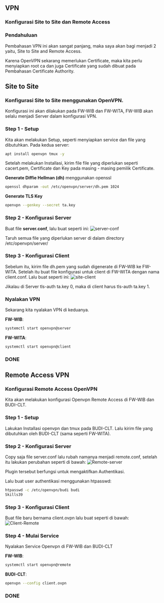 ## VPN
### Konfigurasi Site to Site dan Remote Access
### Pendahuluan
Pembahasan VPN ini akan sangat panjang, maka saya akan bagi menjadi 2 yaitu, Site to Site and Remote Access.

Karena OpenVPN sekarang memerlukan Certificate, maka kita perlu menyiapkan root ca dan juga Certificate yang sudah dibuat pada Pembahasan Certificate Authority.

## Site to Site
### Konfigurasi Site to Site menggunakan OpenVPN.
Konfigurasi ini akan dilakukan pada FW-WIB dan FW-WITA, FW-WIB akan selalu menjadi Server dalam konfigurasi VPN.
### Step 1 - Setup
Kita akan melakukan Setup, seperti menyiapkan service dan file yang dibutuhkan.
Pada kedua server:
```bash
apt install openvpn tmux -y
```
Setelah melakukan Installasi, kirim file file yang diperlukan seperti cacert.pem, Certificate dan Key pada masing - masing pemilik Certificate.

**Generate Diffie Hellman (dh)** menggunakan openssl
```bash
openssl dhparam -out /etc/openvpn/server/dh.pem 1024
```
**Generate TLS Key**
```bash
openvpn --genkey --secret ta.key
```
### Step 2 - Konfigurasi Server
Buat file **server.conf**, lalu buat seperti ini:
![server-conf](https://github.com/user-attachments/assets/51e4aab1-afe5-4bf7-91c4-eb26d57c603c)

Taruh semua file yang diperlukan server di dalam directory /etc/openvpn/server/

### Step 3 - Konfigurasi Client
Sebelum itu, kirim file dh.pem yang sudah digenerate di FW-WIB ke FW-WITA. Setelah itu buat file konfigurasi untuk client di FW-WITA dengan nama client.conf. Lalu buat seperti ini:
![site-client](https://github.com/user-attachments/assets/963e7fcd-c895-444a-99c6-331a9f66d8b9)

Jikalau di Server tls-auth ta.key 0, maka di client harus tls-auth ta.key 1.
### Nyalakan VPN
Sekarang kita nyalakan VPN di keduanya.

**FW-WIB**:
```bash
systemctl start openvpn@server
```
**FW-WITA**:
```bash
systemctl start openvpn@client
```
### DONE
## Remote Access VPN
### Konfigurasi Remote Access OpenVPN
Kita akan melakukan konfigurasi Openvpn Remote Access di FW-WIB dan BUDI-CLT.
### Step 1 - Setup
Lakukan Installasi openvpn dan tmux pada BUDI-CLT. Lalu kirim file yang dibutuhkan oleh BUDI-CLT (sama seperti FW-WITA).
### Step 2 - Konfigurasi Server
Copy saja file server.conf lalu rubah namanya menjadi remote.conf, setelah itu lakukan perubahan seperti di bawah:
![Remote-server](https://github.com/user-attachments/assets/6f1f49f9-6bed-48a0-bd8a-7d98f3db4fcf)

Plugin tersebut berfungsi untuk mengaktifkan Authentikasi.

Lalu buat user authentikasi menggunakan htpasswd:
```bash
htpasswd -c /etc/openvpn/budi budi
Skills39
```
### Step 3 - Konfigurasi Client
Buat file baru bernama client.ovpn lalu buat seperti di bawah:
![Client-Remote](https://github.com/user-attachments/assets/9e464a8c-0908-4abe-a21b-7b01b1f46587)

### Step 4 - Mulai Service
Nyalakan Service Openvpn di FW-WIB dan BUDI-CLT

**FW-WIB**:
```bash
systemctl start openvpn@remote
```
**BUDI-CLT**:
```bash
openvpn --config client.ovpn
```

### DONE
